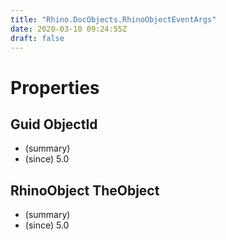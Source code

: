 ```yaml
---
title: "Rhino.DocObjects.RhinoObjectEventArgs"
date: 2020-03-10 09:24:55Z
draft: false
---
```


# Properties
## Guid ObjectId
- (summary) 
- (since) 5.0
## RhinoObject TheObject
- (summary) 
- (since) 5.0
